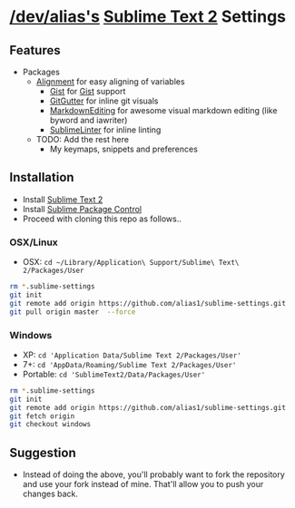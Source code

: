[/dev/alias's](http://devalias.net) [Sublime Text 2](http://www.sublimetext.com/2) Settings
================

## Features

- Packages
  - [Alignment](https://github.com/wbond/sublime_alignment) for easy aligning of variables
	- [Gist](https://github.com/condemil/Gist) for [Gist](https://gist.github.com/) support
	- [GitGutter](https://github.com/jisaacks/GitGutter#readme) for inline git visuals
	- [MarkdownEditing](https://github.com/balupton/MarkdownEditing) for awesome visual markdown editing (like byword and iawriter)
	- [SublimeLinter](https://github.com/SublimeLinter/SublimeLinter) for inline linting
  - TODO: Add the rest here
	- My keymaps, snippets and preferences


## Installation

* Install [Sublime Text 2](www.sublimetext.com/2)
* Install [Sublime Package Control]([http://wbond.net/sublime_packages/package_control)
* Proceed with cloning this repo as follows..

### OSX/Linux

- OSX: `cd ~/Library/Application\ Support/Sublime\ Text\ 2/Packages/User`

``` bash
rm *.sublime-settings
git init
git remote add origin https://github.com/alias1/sublime-settings.git
git pull origin master  --force
```

### Windows

- XP: `cd 'Application Data/Sublime Text 2/Packages/User'`
- 7+: `cd 'AppData/Roaming/Sublime Text 2/Packages/User'`
- Portable: `cd 'SublimeText2/Data/Packages/User'`

``` bash
rm *.sublime-settings
git init
git remote add origin https://github.com/alias1/sublime-settings.git
git fetch origin
git checkout windows
```

## Suggestion

* Instead of doing the above, you'll probably want to fork the repository and use your fork instead of mine. That'll allow you to push your changes back.
